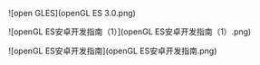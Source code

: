 ![open GLES](openGL ES 3.0.png)

![openGL ES安卓开发指南（1）](openGL ES安卓开发指南（1）.png)

![openGL ES安卓开发指南](openGL ES安卓开发指南.png)